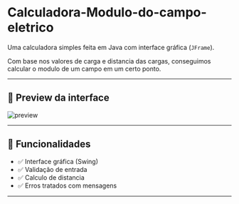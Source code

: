 # Calculadora-Modulo-do-campo-eletrico

Uma calculadora simples feita em Java com interface gráfica (`JFrame`).

Com base nos valores de carga e  distancia das cargas, conseguimos calcular o modulo de um campo em um certo ponto.


---

## 📸 Preview da interface

![preview]()

---

## 🚀 Funcionalidades

- ✅ Interface gráfica (Swing)
- ✅ Validação de entrada
- ✅ Calculo de distancia
- ✅ Erros tratados com mensagens

---
